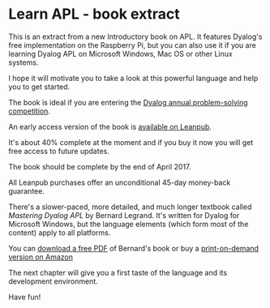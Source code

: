 # Learn APL - book extract

This is an extract from a new Introductory book on APL. It features
Dyalog's free implementation on the Raspberry Pi, but you can also use
it if you are learning Dyalog APL on Microsoft Windows, Mac OS or other Linux systems.

I hope it will motivate you to take a look at this powerful language and
help you to get started.

The book is ideal if you are entering the [Dyalog annual problem-solving
competition](http://www.dyalog.com/student-competition.htm).

An early access version of the book is [available on Leanpub](https://leanpub.com/learnapl).

It's about 40% complete at the moment and if you buy it now you will
get free access to future updates.

The book should be complete by the end of April 2017.

All Leanpub purchases offer an unconditional 45-day money-back guarantee.

There's a slower-paced, more detailed, and much longer textbook called
*Mastering Dyalog APL* by Bernard Legrand. It's written for Dyalog for
Microsoft Windows, but the language elements
(which form most of the content) apply to all platforms.

You can [download a free PDF](http://www.dyalog.com/uploads/documents/MasteringDyalogAPL.pdf)
of Bernard's book or buy a
[print-on-demand version on Amazon](http://www.amazon.co.uk/Mastering-Dyalog-APL-Complete-Introduction/dp/0956463800/ref=sr_1_1?ie=UTF8&qid=1387290291&sr=8-1&keywords=mastering+dyalog)

The next chapter will give you a first taste of the language and its
development environment.

Have fun!


